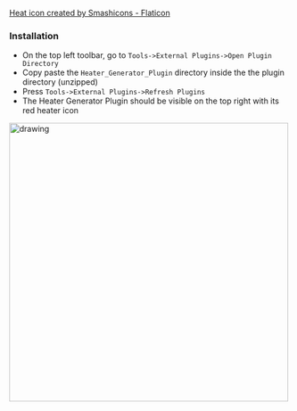 <a href="https://www.flaticon.com/free-icons/heat" title="heat icons">Heat icon created by Smashicons - Flaticon</a>

### Installation

- On the top left toolbar, go to `Tools->External Plugins->Open Plugin Directory`
- Copy paste the `Heater_Generator_Plugin` directory inside the the plugin directory (unzipped)
- Press `Tools->External Plugins->Refresh Plugins`
- The Heater Generator Plugin should be visible on the top right with its red heater icon

<img src="plugin_icon_toolbar.png" alt="drawing" width="500"/>
